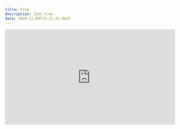 ```yaml
---
title: Free
description: John Free
date: 2020-11-09T15:12:33.963Z
---
```



<iframe width="560" height="315" src="https://www.youtube.com/embed/8WJQ4_4PWqQ" frameborder="0" allow="accelerometer; autoplay; clipboard-write; encrypted-media; gyroscope; picture-in-picture" allowfullscreen></iframe>
